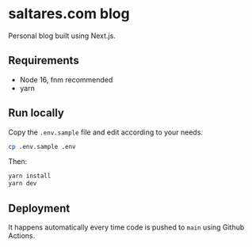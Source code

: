 # saltares.com blog

Personal blog built using Next.js.

## Requirements

- Node 16, fnm recommended
- yarn

## Run locally

Copy the `.env.sample` file and edit according to your needs.

```bash
cp .env.sample .env
```

Then:

```bash
yarn install
yarn dev
```

## Deployment

It happens automatically every time code is pushed to `main` using Github Actions.
